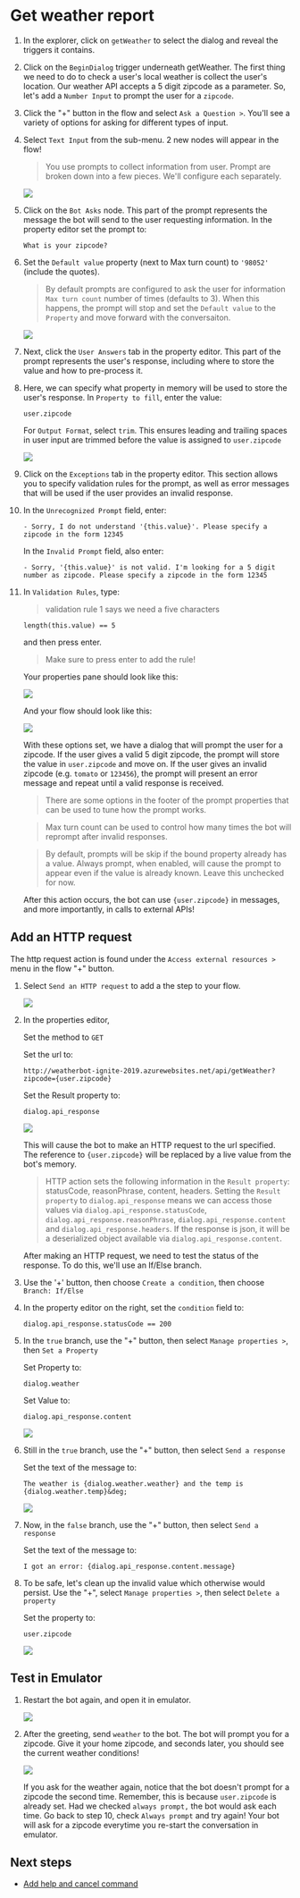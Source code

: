 # Get weather report

1. In the explorer, click on `getWeather` to select the dialog and reveal the triggers it contains.
2. Click on the `BeginDialog` trigger underneath getWeather. The first thing we need to do to check a user's local weather is collect the user's location. Our weather API accepts a 5 digit zipcode as a parameter. So, let's add a `Number Input` to prompt the user for a `zipcode`.
3. Click the "+" button in the flow and select `Ask a Question >`. You'll see a variety of options for asking for different types of input.
4. Select `Text Input` from the sub-menu. 2 new nodes will appear in the flow!

   > You use prompts to collect information from user. Prompt are broken down into a few pieces. We'll configure each separately.

   ![](../media/tutorial-weatherbot/03/empty-prompt.png)

5. Click on the `Bot Asks` node. This part of the prompt represents the message the bot will send to the user requesting information. In the property editor set the prompt to:

      `What is your zipcode?`

6. Set the `Default value` property (next to Max turn count) to `'98052'` (include the quotes). 

   > By default prompts are configured to ask the user for information `Max turn count` number of times (defaults to 3). When this happens, the prompt will stop and set the `Default value` to the `Property` and move forward with the conversaiton. 

   ![](../media/tutorial-weatherbot/03/zipcode-prompt.png)

7. Next, click the `User Answers` tab in the property editor. This part of the prompt represents the user's response, including where to store the value and how to pre-process it.

8. Here, we can specify what property in memory will be used to store the user's response. In `Property to fill`, enter the value:

      `user.zipcode`

   For `Output Format`, select `trim`. This ensures leading and trailing spaces in user input are trimmed before the value is assigned to `user.zipcode`

   ![](../media/tutorial-weatherbot/03/zipcode-answer.png)

9. Click on the `Exceptions` tab in the property editor. This section allows you to specify validation rules for the prompt, as well as error messages that will be used if the user provides an invalid response.

10. In the `Unrecognized Prompt` field, enter:
      
      `- Sorry, I do not understand '{this.value}'. Please specify a zipcode in the form 12345`

    In the `Invalid Prompt` field, also enter:

      `- Sorry, '{this.value}' is not valid. I'm looking for a 5 digit number as zipcode. Please specify a zipcode in the form 12345`

11. In `Validation Rules`, type:

    > validation rule 1 says we need a five characters

      `length(this.value) == 5`

    and then press enter.

    > Make sure to press enter to add the rule!

    Your properties pane should look like this:

    ![](../media/tutorial-weatherbot/03/zipcode-exceptions.png)

    And your flow should look like this:

    ![](../media/tutorial-weatherbot/03/zipcode-flow.png)

    With these options set, we have a dialog that will prompt the user for a zipcode. If the user gives a valid 5 digit zipcode, the prompt will store the value in `user.zipcode` and move on. If the user gives an invalid zipcode (e.g. `tomato` or `123456`), the prompt will present an error message and repeat until a valid response is received.

    > There are some options in the footer of the prompt properties that can be used to tune how the prompt works.

    > Max turn count can be used to control how many times the bot will reprompt after invalid responses.

    > By default, prompts will be skip if the bound property already has a value. Always prompt, when enabled, will cause the prompt to appear even if the value is already known. Leave this unchecked for now.

    After this action occurs, the bot can use `{user.zipcode}` in messages, and more importantly, in calls to external APIs!

## Add an HTTP request

The http request action is found under the `Access external resources >` menu in the flow "+" button.

1. Select `Send an HTTP request` to add a the step to your flow.

   ![](../media/tutorial-weatherbot/03/http-step.png)

2. In the properties editor,

   Set the method to `GET`

   Set the url to:    

      `http://weatherbot-ignite-2019.azurewebsites.net/api/getWeather?zipcode={user.zipcode}`

   Set the Result property to:

      `dialog.api_response`

   ![](../media/tutorial-weatherbot/03/http-props.png)

   This will cause the bot to make an HTTP request to the url specified. The reference to `{user.zipcode}` will be replaced by a live value from the bot's memory.

   > HTTP action sets the following information in the `Result property`: statusCode, reasonPhrase, content, headers. Setting the `Result property` to `dialog.api_response` means we can access those values via `dialog.api_response.statusCode`, `dialog.api_response.reasonPhrase`, `dialog.api_response.content` and `dialog.api_response.headers`. If the response is json, it will be a deserialized object available via `dialog.api_response.content`.

   After making an HTTP request, we need to test the status of the response. To do this, we'll use an If/Else branch.

3. Use the '+' button, then choose `Create a condition`, then choose  `Branch: If/Else`
4. In the property editor on the right, set the `condition` field to:

      `dialog.api_response.statusCode == 200`

5. In the `true` branch, use the "+" button, then select `Manage properties >`, then `Set a Property`

   Set Property to:
   
      `dialog.weather`

   Set Value to:

      `dialog.api_response.content`

   ![](../media/tutorial-weatherbot/03/set-property-condition.png)

6. Still in the `true` branch, use the "+" button, then select `Send a response`

   Set the text of the message to:
   
      `The weather is {dialog.weather.weather} and the temp is {dialog.weather.temp}&deg;`

   ![](../media/tutorial-weatherbot/03/ifelse.png)

7. Now, in the `false` branch, use the "+" button, then select `Send a response`

   Set the text of the message to:
   
      `I got an error: {dialog.api_response.content.message}`

8. To be safe, let's clean up the invalid value which otherwise would persist. Use the "+", select `Manage properties >`, then select `Delete a property`

   Set the property to:

      `user.zipcode`

   ![](../media/tutorial-weatherbot/03/ifelse2.png)


## Test in Emulator

1. Restart the bot again, and open it in emulator.

   ![](../media/tutorial-weatherbot/02/restart-bot.gif)

2. After the greeting, send `weather` to the bot. The bot will prompt you for a zipcode. Give it your home zipcode, and seconds later, you should see the current weather conditions!

   ![](../media/tutorial-weatherbot/03/basic-weather.gif)

   If you ask for the weather again, notice that the bot doesn't prompt for a zipcode the second time. Remember, this is because `user.zipcode` is already set. Had we checked `always prompt,` the bot would ask each time. Go back to step 10, check `Always prompt` and try again! Your bot will ask for a zipcode everytime you re-start the conversation in emulator.

## Next steps
- [Add help and cancel command](./bot-tutorial-add-help.md)
